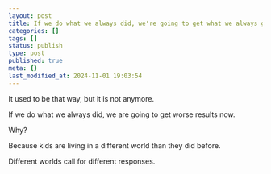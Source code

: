 ```yaml
---
layout: post
title: If we do what we always did, we're going to get what we always got...FALSE
categories: []
tags: []
status: publish
type: post
published: true
meta: {}
last_modified_at: 2024-11-01 19:03:54
---
```


It used to be that way, but it is not anymore.

If we do what we always did, we are going to get worse results now.

Why?

Because kids are living in a different world than they did before.

Different worlds call for different responses.

